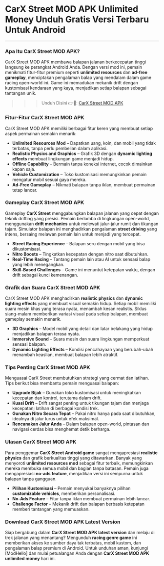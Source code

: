 # CarX Street MOD APK Unlimited Money Unduh Gratis Versi Terbaru Untuk Android 

---

### Apa Itu CarX Street MOD APK?

CarX Street MOD APK membawa balapan jalanan berkecepatan tinggi langsung ke perangkat Android Anda. Dengan versi mod ini, pemain menikmati fitur-fitur premium seperti **unlimited resources** dan **ad-free gameplay**, menciptakan pengalaman balap yang mendalam dalam game racing open-world ini. Game ini memadukan mekanik drift dengan kustomisasi kendaraan yang kaya, menjadikan setiap balapan sebagai tantangan unik.


>>>Unduh Disini 👉🚗: [CarX Street MOD APK](https://modhello.com/carx-street/)

### Fitur-Fitur CarX Street MOD APK

CarX Street MOD APK memiliki berbagai fitur keren yang membuat setiap aspek permainan semakin menarik:

- **Unlimited Resources Mod** – Dapatkan uang, koin, dan mobil yang tidak terbatas, tanpa perlu pembelian dalam aplikasi.
- **Realistic Physics and Graphics** – Grafik 3D dengan **dynamic lighting effects** membuat lingkungan game menjadi hidup.
- **Offline Capability** – Bermain tanpa koneksi internet, cocok dimainkan kapan saja.
- **Vehicle Customization** – Toko kustomisasi memungkinkan pemain mengatur mobil sesuai gaya mereka.
- **Ad-Free Gameplay** – Nikmati balapan tanpa iklan, membuat permainan tetap lancar.

### Gameplay CarX Street MOD APK

Gameplay **CarX Street** menggabungkan balapan jalanan yang cepat dengan teknik drifting yang presisi. Pemain berlomba di lingkungan open-world, menggunakan **drift mechanics** untuk melewati jalur-jalur rumit dan tikungan tajam. Simulator balapan ini menghadirkan pengalaman **street driving** yang intens, bersaing melawan pemain lain untuk menjadi yang tercepat.

- **Street Racing Experience** – Balapan seru dengan mobil yang bisa dikustomisasi.
- **Nitro Boosts** – Tingkatkan kecepatan dengan nitro saat dibutuhkan.
- **Real-Time Racing** – Tantang pemain lain atau AI untuk sensasi balap yang lebih menegangkan.
- **Skill-Based Challenges** – Game ini menuntut ketepatan waktu, dengan drift sebagai kunci kemenangan.

### Grafik dan Suara CarX Street MOD APK

CarX Street MOD APK menghadirkan **realistic physics** dan **dynamic lighting effects** yang membuat visual semakin hidup. Setiap mobil memiliki suara mesin khas yang terasa nyata, menambah kesan realistis. Siklus siang-malam memberikan variasi visual pada setiap balapan, membuat gameplay semakin menarik.

- **3D Graphics** – Model mobil yang detail dan latar belakang yang hidup menjadikan balapan terasa nyata.
- **Immersive Sound** – Suara mesin dan suara lingkungan memperkuat sensasi balapan.
- **Dynamic Lighting Effects** – Kondisi pencahayaan yang berubah-ubah menambah keaslian, membuat balapan lebih atraktif.

### Tips Penting CarX Street MOD APK

Menguasai CarX Street membutuhkan strategi yang cermat dan latihan. Tips berikut bisa membantu pemain menguasai balapan:

- **Upgrade Bijak** – Gunakan toko kustomisasi untuk meningkatkan kecepatan dan kontrol, terutama dalam drift.
- **Kuasi Drift** – Drift sangat penting untuk tikungan tajam dan menjaga kecepatan; latihan di berbagai kondisi trek.
- **Gunakan Nitro Secara Tepat** – Pakai nitro hanya pada saat dibutuhkan, idealnya di jalur lurus untuk efek maksimal.
- **Rencanakan Jalur Anda** – Dalam balapan open-world, pintasan dan navigasi cerdas bisa menghemat detik berharga.

### Ulasan CarX Street MOD APK

Para penggemar **CarX Street Android game** sangat mengapresiasi **realistic physics** dan grafik berkualitas tinggi yang ditawarkan. Banyak yang menyoroti **unlimited resources mod** sebagai fitur terbaik, memungkinkan mereka membuka semua mobil dan bagian tanpa batasan. Pemain juga mengapresiasi **no-ads feature**, menjadikan versi ini sempurna untuk balapan tanpa gangguan.

- **Pilihan Kustomisasi** – Pemain menyukai banyaknya pilihan **customizable vehicles**, memberikan personalisasi.
- **No-Ads Feature** – Fitur tanpa iklan membuat permainan lebih lancar.
- **Challenge Factor** – Mekanik drift dan balapan berbasis ketepatan memberi tantangan yang memuaskan.

### Download CarX Street MOD APK Latest Version

Siap bergabung dalam **CarX Street MOD APK latest version** dan melaju di trek jalanan yang menantang? Mengunduh **racing genre game** ini memberikan akses ke sumber daya tak terbatas, mobil kustom, dan pengalaman balap premium di Android. Untuk unduhan aman, kunjungi [ModHello] dan mulai petualangan Anda dengan **CarX Street MOD APK unlimited money** hari ini.
